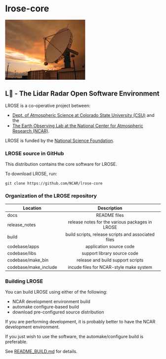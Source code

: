 # lrose-core

![SPOL](./docs/images/spol_dynamo.jpg)

## **L**:rose: - The Lidar Radar Open Software Environment

LROSE is a co-operative project between:

  * [Dept. of Atmospheric Science at Colorado State University (CSU)](http://www.atmos.colostate.edu/) and the
  * [The Earth Observing Lab at the National Center for Atmospheric Research (NCAR)](https://www.eol.ucar.edu/content/lidar-radar-open-software-environment).

LROSE is funded by the [National Science Foundation](https://www.nsf.gov).

### LROSE source in GitHub

This distribution contains the core software for LROSE.

To download LROSE, run:

```
git clone https://github.com/NCAR/lrose-core
```

### Organization of the LROSE repository

| Location      | Description   |
| ------------- |:-------------:|
| docs          | README files |
| release_notes | release notes for the various packages in LROSE |
| build         | build scripts, release scripts and associated files |
| codebase/apps | application source code |
| codebase/libs | support library source code |
| codebase/make_bin | release and build support scripts |
| codebase/make_include | incude files for NCAR-style make system |

### Building LROSE

You can build LROSE using either of the following:

  * NCAR development environment build
  * automake configure-based build
  * download pre-configured source distribution

If you are performing development, it is probably better to have the NCAR development environment.

If you just wish to use the software, the automake/configure build is preferable.

See [README_BUILD.md](./docs/README_BUILD.md) for details.






